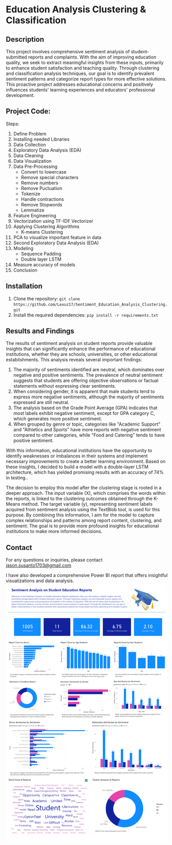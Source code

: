 # **Education Analysis Clustering & Classification**

## **Description**
This project involves comprehensive sentiment analysis of student-submitted reports and complaints. With the aim of improving education quality, we seek to extract meaningful insights from these inputs, primarily to enhance student satisfaction and teaching quality. Through clustering and classification analysis techniques, our goal is to identify prevalent sentiment patterns and categorize report types for more effective solutions. This proactive project addresses educational concerns and positively influences students' learning experiences and educators' professional development.

## **Project Code:**
Steps:
1. Define Problem
2. Installing needed Libraries
3. Data Collection
4. Exploratory Data Analysis (EDA)
5. Data Cleaning
6. Data Visualization
7. Data Pre-Processing
   - Convert to lowercase
   - Remove special characters
   - Remove numbers
   - Remove Puctuation
   - Tokenize
   - Handle contractions
   - Remove Stopwords
   - Lemmatize
8. Feature Engineering
9. Vectorization using TF-IDF Vectorizer
10. Applying Clustering Algorithms
    - K-means Clustering
11. PCA to visualize important feature in data
12. Second Exploratory Data Analysis (EDA)
13. Modeling
    - Sequence Padding
    - Double layer LSTM
14. Measure accuracy of models
15. Conclusion

## **Installation**
1. Clone the repository: `git clone https://github.com/Lexuz17/Sentiment_Education_Analysis_Clustering.git`
2. Install the required dependencies: `pip install -r requirements.txt`

## **Results and Findings**
The results of sentiment analysis on student reports provide valuable insights that can significantly enhance the performance of educational institutions, whether they are schools, universities, or other educational establishments. This analysis reveals several important findings:

1. The majority of sentiments identified are neutral, which dominates over negative and positive sentiments. The prevalence of neutral sentiment suggests that students are offering objective observations or factual statements without expressing clear sentiments.
2. When considering gender, it is apparent that male students tend to express more negative sentiments, although the majority of sentiments expressed are still neutral.
3. The analysis based on the Grade Point Average (GPA) indicates that most labels exhibit negative sentiment, except for GPA category C, which generates more positive sentiment.
4. When grouped by genre or topic, categories like "Academic Support" and "Athletics and Sports" have more reports with negative sentiment compared to other categories, while "Food and Catering" tends to have positive sentiment.

With this information, educational institutions have the opportunity to identify weaknesses or imbalances in their systems and implement necessary improvements to create a better learning environment. Based on these insights, I decided to build a model with a double-layer LSTM architecture, which has yielded promising results with an accuracy of 74% in testing..

The decision to employ this model after the clustering stage is rooted in a deeper approach. The input variable (X), which comprises the words within the reports, is linked to the clustering outcomes obtained through the K-Means method. The target variable (y), representing sentiment labels acquired from sentiment analysis using the TextBlob tool, is used for this purpose. By combining this information, I aim for the model to capture complex relationships and patterns among report content, clustering, and sentiment. The goal is to provide more profound insights for educational institutions to make more informed decisions.

## Contact
For any questions or inquiries, please contact jason.susanto1703@gmail.com

I have also developed a comprehensive Power BI report that offers insightful visualizations and data analysis.
![dashboard!](dashboard.png)
